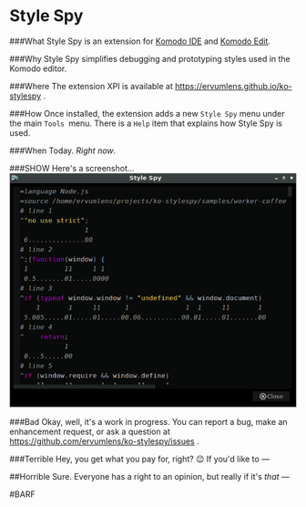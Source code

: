 # Style Spy

###What
Style Spy is an extension for [Komodo IDE](http://komodoide.com/) and [Komodo Edit](http://komodoide.com/komodo-edit/).

###Why
Style Spy simplifies debugging and prototyping styles used in the Komodo editor.

###Where
The extension XPI is available at https://ervumlens.github.io/ko-stylespy .

###How
Once installed, the extension adds a new `Style Spy` menu under the main `Tools `menu.
There is a `Help` item that explains how Style Spy is used.


###When
Today. *Right now*.

###SHOW
Here's a screenshot...
![screenshot](screenshot-1.png)

###Bad
Okay, well, it's a work in progress. You can report a bug, make an enhancement request, or ask a question at https://github.com/ervumlens/ko-stylespy/issues .

###Terrible
Hey, you get what you pay for, right? :wink: If you'd like to &mdash;

##Horrible
Sure. Everyone has a right to an opinion, but really if it's *that* &mdash;

#BARF
